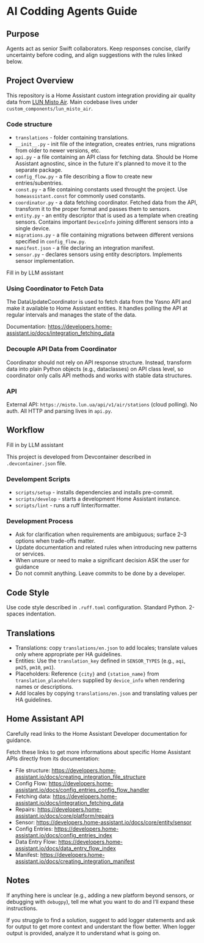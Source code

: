 # AI Codding Agents Guide

## Purpose

Agents act as senior Swift collaborators. Keep responses concise,
clarify uncertainty before coding, and align suggestions with the rules linked below.

## Project Overview

This repository is a Home Assistant custom integration providing air quality data from [LUN Misto Air](https://lun.ua/misto/air). Main codebase lives under `custom_components/lun_misto_air`.

### Code structure

- `translations` - folder containing translations.
- `__init__.py` - init file of the integration, creates entries, runs migrations from older to newer versions, etc.
- `api.py` - a file containing an API class for fetching data. Should be Home Assistant agnostinc, since in the future it's planned to move it to the separate package.
- `config_flow.py` - a file describing a flow to create new entries/subentries.
- `const.py` - a file containing constants used throught the project. Use `homeassistant.const` for commonly used constants.
- `coordinator.py` - a data fetching coordinator. Fetched data from the API, transform it to the proper format and passes them to sensors.
- `entity.py` - an entity descriptor that is used as a template when creating sensors. Contains important `DeviceInfo` joining different sensors into a single device.
- `migrations.py` - a file containing migrations between different versions specified in `config_flow.py`.
- `manifest.json` - a file declaring an integration manifest.
- `sensor.py` - declares sensors using entity descriptors. Implements sensor implementation.

<instruction>Fill in by LLM assistant</instruction>

### Using Coordinator to Fetch Data

The DataUpdateCoordinator is used to fetch data from the Yasno API and make it available to Home Assistant entities. It handles polling the API at regular intervals and manages the state of the data.

Documentation: https://developers.home-assistant.io/docs/integration_fetching_data

### Decouple API Data from Coordinator

Coordinator should not rely on API response structure. Instead, transform data into plain Python objects (e.g., dataclasses) on API class level, so coordinator only calls API methods and works with stable data structures.

### API

External API: `https://misto.lun.ua/api/v1/air/stations` (cloud polling). No auth. All HTTP and parsing lives in `api.py`.

## Workflow

<instruction>Fill in by LLM assistant</instruction>

This project is developed from Devcontainer described in `.devcontainer.json` file.

### Develompent Scripts

- `scripts/setup` - installs dependencies and installs pre-commit.
- `scripts/develop` - starts a development Home Assistant instance.
- `scripts/lint` - runs a ruff linter/formatter.

### Development Process

- Ask for clarification when requirements are ambiguous; surface 2–3 options when trade-offs matter.
- Update documentation and related rules when introducing new patterns or services.
- When unsure or need to make a significant decision ASK the user for guidance
- Do not commit anything. Leave commits to be done by a developer.

## Code Style

Use code style described in `.ruff.toml` configuration. Standard Python. 2-spaces indentation.

## Translations

- Translations: copy `translations/en.json` to add locales; translate values only where appropriate per HA guidelines.
- Entities: Use the `translation_key` defined in `SENSOR_TYPES` (e.g., `aqi`, `pm25`, `pm10`, `pm1`).
- Placeholders: Reference `{city}` and `{station_name}` from `translation_placeholders` supplied by `device_info` when rendering names or descriptions.
- Add locales by copying `translations/en.json` and translating values per HA guidelines.

## Home Assistant API

Carefully read links to the Home Assistant Developer documentation for guidance.

Fetch these links to get more informations about specific Home Assistant APIs directly from its documentation:

- File structure: https://developers.home-assistant.io/docs/creating_integration_file_structure
- Config Flow: https://developers.home-assistant.io/docs/config_entries_config_flow_handler
- Fetching data: https://developers.home-assistant.io/docs/integration_fetching_data
- Repairs: https://developers.home-assistant.io/docs/core/platform/repairs
- Sensor: https://developers.home-assistant.io/docs/core/entity/sensor
- Config Entries: https://developers.home-assistant.io/docs/config_entries_index
- Data Entry Flow: https://developers.home-assistant.io/docs/data_entry_flow_index
- Manifest: https://developers.home-assistant.io/docs/creating_integration_manifest

## Notes

If anything here is unclear (e.g., adding a new platform beyond sensors, or debugging with `debugpy`), tell me what you want to do and I’ll expand these instructions.

If you struggle to find a solution, suggest to add logger statements and ask for output to get more context and understant the flow better. When logger output is provided, analyze it to understand what is going on.
